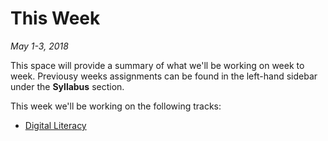 # This Week
*May 1-3, 2018*

This space will provide a summary of what we'll be working on week to week. Previousy weeks assignments can be found in the left-hand sidebar under the **Syllabus** section.

This week we'll be working on the following tracks: 

- [Digital Literacy](https://teamtreehouse.com/tracks/digital-literacy)